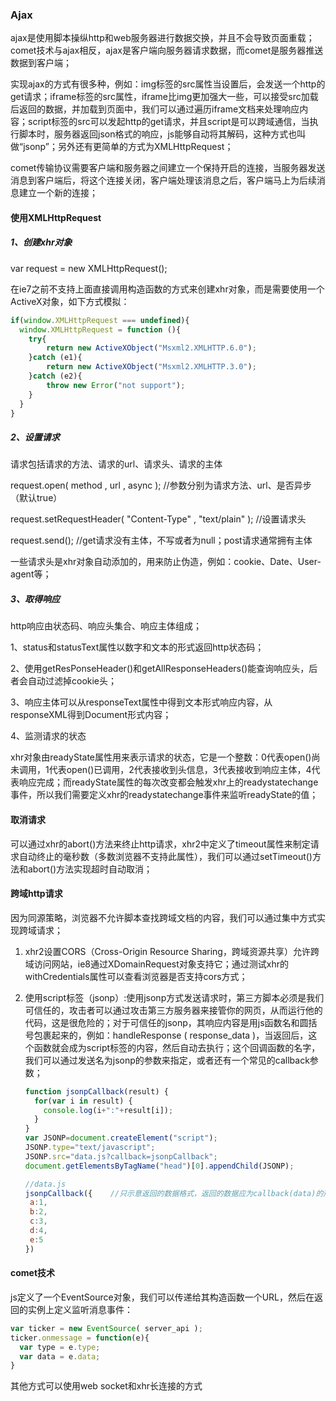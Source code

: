 ### Ajax

​	ajax是使用脚本操纵http和web服务器进行数据交换，并且不会导致页面重载；comet技术与ajax相反，ajax是客户端向服务器请求数据，而comet是服务器推送数据到客户端；

​	实现ajax的方式有很多种，例如：img标签的src属性当设置后，会发送一个http的get请求；iframe标签的src属性，iframe比img更加强大一些，可以接受src加载后返回的数据，并加载到页面中，我们可以通过遍历iframe文档来处理响应内容；script标签的src可以发起http的get请求，并且script是可以跨域通信，当执行脚本时，服务器返回json格式的响应，js能够自动将其解码，这种方式也叫做“jsonp”；另外还有更简单的方式为XMLHttpRequest；

​	comet传输协议需要客户端和服务器之间建立一个保持开启的连接，当服务器发送消息到客户端后，将这个连接关闭，客户端处理该消息之后，客户端马上为后续消息建立一个新的连接；

#### 使用XMLHttpRequest

##### 1、创建xhr对象

var request = new XMLHttpRequest();

在ie7之前不支持上面直接调用构造函数的方式来创建xhr对象，而是需要使用一个ActiveX对象，如下方式模拟：

```javascript
if(window.XMLHttpRequest === undefined){
  window.XMLHttpRequest = function (){
    try{
    	return new ActiveXObject("Msxml2.XMLHTTP.6.0");
    }catch (e1){
    	return new ActiveXObject("Msxml2.XMLHTTP.3.0");
    }catch (e2){
    	throw new Error("not support");
    }
  }
}
```

##### 2、设置请求

请求包括请求的方法、请求的url、请求头、请求的主体

request.open( method , url , async );   //参数分别为请求方法、url、是否异步（默认true）

request.setRequestHeader( "Content-Type" , "text/plain" );  //设置请求头

request.send();   //get请求没有主体，不写或者为null；post请求通常拥有主体 

一些请求头是xhr对象自动添加的，用来防止伪造，例如：cookie、Date、User-agent等；

##### 3、取得响应

http响应由状态码、响应头集合、响应主体组成；

1、status和statusText属性以数字和文本的形式返回http状态码；

2、使用getResPonseHeader()和getAllResponseHeaders()能查询响应头，后者会自动过滤掉cookie头；

3、响应主体可以从responseText属性中得到文本形式响应内容，从responseXML得到Document形式内容；

4、监测请求的状态

xhr对象由readyState属性用来表示请求的状态，它是一个整数：0代表open()尚未调用，1代表open()已调用，2代表接收到头信息，3代表接收到响应主体，4代表响应完成；而readyState属性的每次改变都会触发xhr上的readystatechange事件，所以我们需要定义xhr的readystatechange事件来监听readyState的值；

#### 取消请求

可以通过xhr的abort()方法来终止http请求，xhr2中定义了timeout属性来制定请求自动终止的毫秒数（多数浏览器不支持此属性），我们可以通过setTimeout()方法和abort()方法实现超时自动取消；

#### 跨域http请求

因为同源策略，浏览器不允许脚本查找跨域文档的内容，我们可以通过集中方式实现跨域请求；

1. xhr2设置CORS（Cross-Origin Resource Sharing，跨域资源共享）允许跨域访问网站，ie8通过XDomainRequest对象支持它；通过测试xhr的withCredentials属性可以查看浏览器是否支持cors方式；

2. 使用script标签（jsonp）:使用jsonp方式发送请求时，第三方脚本必须是我们可信任的，攻击者可以通过攻击第三方服务器来接管你的网页，从而运行他的代码，这是很危险的；对于可信任的jsonp，其响应内容是用js函数名和圆括号包裹起来的，例如：handleResponse ( response_data )，当返回后，这个函数就会成为script标签的内容，然后自动去执行；这个回调函数的名字，我们可以通过发送名为jsonp的参数来指定，或者还有一个常见的callback参数；

   ```javascript
   function jsonpCallback(result) {    
     for(var i in result) {  
       console.log(i+":"+result[i]);
     }  
   }  
   var JSONP=document.createElement("script");  
   JSONP.type="text/javascript";  
   JSONP.src="data.js?callback=jsonpCallback";  
   document.getElementsByTagName("head")[0].appendChild(JSONP); 
   ```

   ```javascript
   //data.js
   jsonpCallback({    //只示意返回的数据格式，返回的数据应为callback(data)的形式
   	a:1,
   	b:2,
   	c:3,
   	d:4,
   	e:5
   })
   ```

#### comet技术

js定义了一个EventSource对象，我们可以传递给其构造函数一个URL，然后在返回的实例上定义监听消息事件：

```javascript
var ticker = new EventSource( server_api );
ticker.onmessage = function(e){
  var type = e.type;
  var data = e.data;
}

```

其他方式可以使用web socket和xhr长连接的方式